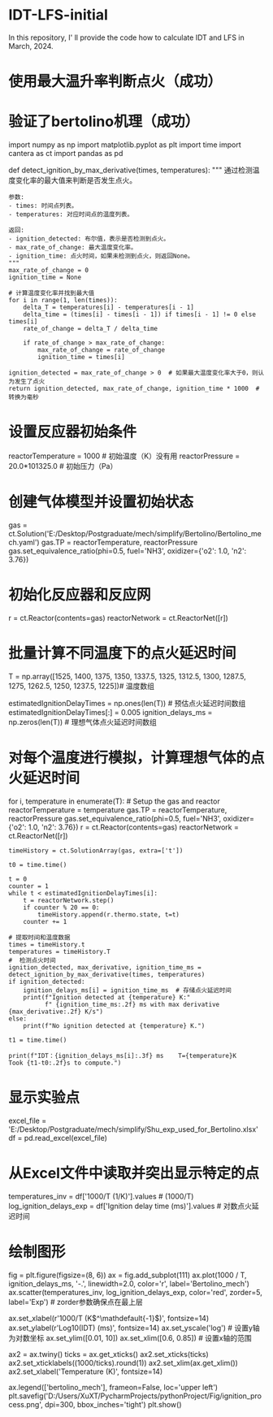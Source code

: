 # IDT-LFS-initial
In this repository, I' ll provide the code how to calculate IDT and LFS in March, 2024.
# 使用最大温升率判断点火（成功）
# 验证了bertolino机理（成功）


import numpy as np
import matplotlib.pyplot as plt
import time
import cantera as ct
import pandas as pd

def detect_ignition_by_max_derivative(times, temperatures):
    """
    通过检测温度变化率的最大值来判断是否发生点火。

    参数:
    - times: 时间点列表。
    - temperatures: 对应时间点的温度列表。

    返回:
    - ignition_detected: 布尔值，表示是否检测到点火。
    - max_rate_of_change: 最大温度变化率。
    - ignition_time: 点火时间，如果未检测到点火，则返回None。
    """
    max_rate_of_change = 0
    ignition_time = None

    # 计算温度变化率并找到最大值
    for i in range(1, len(times)):
        delta_T = temperatures[i] - temperatures[i - 1]
        delta_time = (times[i] - times[i - 1]) if times[i - 1] != 0 else times[i]
        rate_of_change = delta_T / delta_time

        if rate_of_change > max_rate_of_change:
            max_rate_of_change = rate_of_change
            ignition_time = times[i]

    ignition_detected = max_rate_of_change > 0  # 如果最大温度变化率大于0，则认为发生了点火
    return ignition_detected, max_rate_of_change, ignition_time * 1000  # 转换为毫秒

# 设置反应器初始条件
reactorTemperature = 1000  # 初始温度（K）没有用
reactorPressure = 20.0*101325.0  # 初始压力（Pa）
# 创建气体模型并设置初始状态
gas = ct.Solution('E:/Desktop/Postgraduate/mech/simplify/Bertolino/Bertolino_mech.yaml')
gas.TP = reactorTemperature, reactorPressure
gas.set_equivalence_ratio(phi=0.5, fuel='NH3', oxidizer={'o2': 1.0, 'n2': 3.76})
# 初始化反应器和反应网
r = ct.Reactor(contents=gas)
reactorNetwork = ct.ReactorNet([r])

# 批量计算不同温度下的点火延迟时间
T = np.array([1525, 1400, 1375, 1350, 1337.5, 1325, 1312.5,
              1300, 1287.5, 1275, 1262.5, 1250, 1237.5, 1225])# 温度数组

estimatedIgnitionDelayTimes = np.ones(len(T))  # 预估点火延迟时间数组
estimatedIgnitionDelayTimes[:] = 0.005
ignition_delays_ms = np.zeros(len(T))  # 理想气体点火延迟时间数组
# 对每个温度进行模拟，计算理想气体的点火延迟时间
for i, temperature in enumerate(T):
    # Setup the gas and reactor
    reactorTemperature = temperature
    gas.TP = reactorTemperature, reactorPressure
    gas.set_equivalence_ratio(phi=0.5, fuel='NH3',
                              oxidizer={'o2': 1.0, 'n2': 3.76})
    r = ct.Reactor(contents=gas)
    reactorNetwork = ct.ReactorNet([r])

    timeHistory = ct.SolutionArray(gas, extra=['t'])

    t0 = time.time()

    t = 0
    counter = 1
    while t < estimatedIgnitionDelayTimes[i]:
        t = reactorNetwork.step()
        if counter % 20 == 0:
            timeHistory.append(r.thermo.state, t=t)
        counter += 1

    # 提取时间和温度数据
    times = timeHistory.t
    temperatures = timeHistory.T
    #  检测点火时间
    ignition_detected, max_derivative, ignition_time_ms = detect_ignition_by_max_derivative(times, temperatures)
    if ignition_detected:
        ignition_delays_ms[i] = ignition_time_ms  # 存储点火延迟时间
        print(f"Ignition detected at {temperature} K:"
              f" {ignition_time_ms:.2f} ms with max derivative {max_derivative:.2f} K/s")
    else:
        print(f"No ignition detected at {temperature} K.")

    t1 = time.time()

    print(f"IDT：{ignition_delays_ms[i]:.3f} ms    T={temperature}K    Took {t1-t0:.2f}s to compute.")


# 显示实验点
excel_file = 'E:/Desktop/Postgraduate/mech/simplify/Shu_exp_used_for_Bertolino.xlsx'
df = pd.read_excel(excel_file)
# 从Excel文件中读取并突出显示特定的点
temperatures_inv = df['1000/T (1/K)'].values  # (1000/T)
log_ignition_delays_exp = df['Ignition delay time (ms)'].values  # 对数点火延迟时间

# 绘制图形
fig = plt.figure(figsize=(8, 6))
ax = fig.add_subplot(111)
ax.plot(1000 / T, ignition_delays_ms, '-.', linewidth=2.0, color='r', label='Bertolino_mech')
ax.scatter(temperatures_inv, log_ignition_delays_exp, color='red', zorder=5, label='Exp') #  zorder参数确保点在最上层

ax.set_xlabel(r'1000/T (K$^\mathdefault{-1}$)', fontsize=14)
ax.set_ylabel(r'Log10(IDT) (ms)', fontsize=14)
ax.set_yscale('log')  # 设置y轴为对数坐标
ax.set_ylim([0.01, 10])
ax.set_xlim([0.6, 0.85])  # 设置x轴的范围

ax2 = ax.twiny()
ticks = ax.get_xticks()
ax2.set_xticks(ticks)
ax2.set_xticklabels((1000/ticks).round(1))
ax2.set_xlim(ax.get_xlim())
ax2.set_xlabel('Temperature (K)', fontsize=14)

ax.legend(['bertolino_mech'], frameon=False, loc='upper left')
plt.savefig('D:/Users/XuXT/PycharmProjects/pythonProject/Fig/ignition_process.png',
            dpi=300, bbox_inches='tight')
plt.show()
